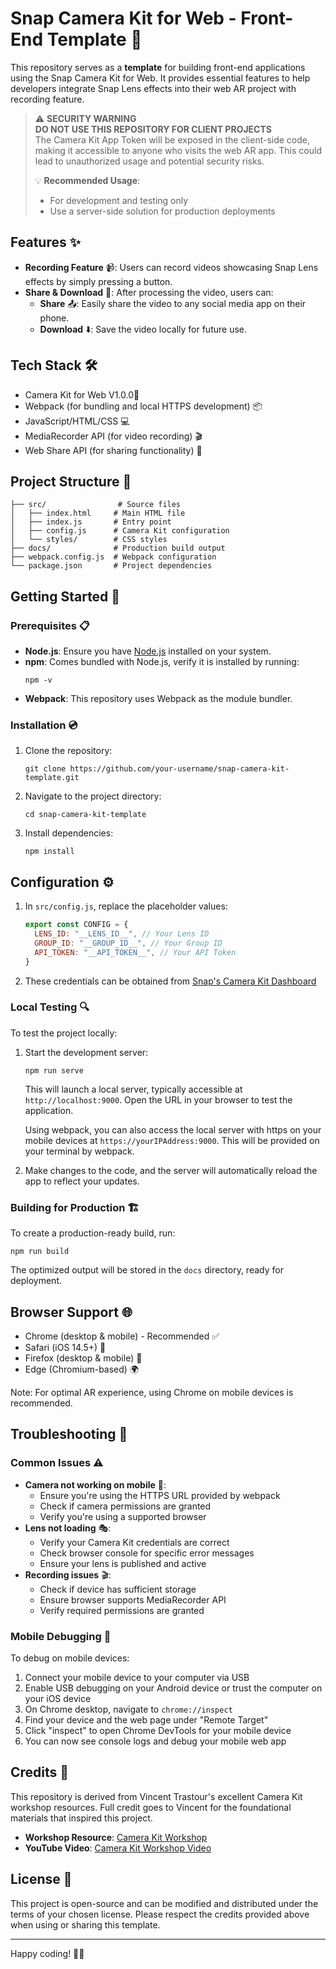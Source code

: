 # Snap Camera Kit for Web - Front-End Template 🎥

This repository serves as a **template** for building front-end applications using the Snap Camera Kit for Web. It provides essential features to help developers integrate Snap Lens effects into their web AR project with recording feature.

> ⚠️ **SECURITY WARNING**  
> **DO NOT USE THIS REPOSITORY FOR CLIENT PROJECTS**  
> The Camera Kit App Token will be exposed in the client-side code, making it accessible to anyone who visits the web AR app. This could lead to unauthorized usage and potential security risks.
>
> 💡 **Recommended Usage**:
>
> - For development and testing only
> - Use a server-side solution for production deployments

## Features ✨

- **Recording Feature** 📹: Users can record videos showcasing Snap Lens effects by simply pressing a button.
- **Share & Download** 💾: After processing the video, users can:
  - **Share** 📤: Easily share the video to any social media app on their phone.
  - **Download** ⬇️: Save the video locally for future use.

## Tech Stack 🛠️

- Camera Kit for Web V1.0.0📸
- Webpack (for bundling and local HTTPS development) 📦
- JavaScript/HTML/CSS 💻
- MediaRecorder API (for video recording) 🎬
- Web Share API (for sharing functionality) 🔗

## Project Structure 📁

```
├── src/                # Source files
│   ├── index.html     # Main HTML file
│   ├── index.js       # Entry point
│   ├── config.js      # Camera Kit configuration
│   └── styles/        # CSS styles
├── docs/              # Production build output
├── webpack.config.js  # Webpack configuration
└── package.json       # Project dependencies
```

## Getting Started 🚀

### Prerequisites 📋

- **Node.js**: Ensure you have [Node.js](https://nodejs.org/) installed on your system.
- **npm**: Comes bundled with Node.js, verify it is installed by running:
  ```
  npm -v
  ```
- **Webpack**: This repository uses Webpack as the module bundler.

### Installation 💿

1. Clone the repository:
   ```
   git clone https://github.com/your-username/snap-camera-kit-template.git
   ```
2. Navigate to the project directory:
   ```
   cd snap-camera-kit-template
   ```
3. Install dependencies:
   ```
   npm install
   ```

## Configuration ⚙️

1. In `src/config.js`, replace the placeholder values:
   ```javascript
   export const CONFIG = {
     LENS_ID: "__LENS_ID__", // Your Lens ID
     GROUP_ID: "__GROUP_ID__", // Your Group ID
     API_TOKEN: "__API_TOKEN__", // Your API Token
   }
   ```
2. These credentials can be obtained from [Snap's Camera Kit Dashboard](https://camera-kit.snapchat.com/)

### Local Testing 🔍

To test the project locally:

1. Start the development server:

   ```
   npm run serve
   ```

   This will launch a local server, typically accessible at `http://localhost:9000`. Open the URL in your browser to test the application.

   Using webpack, you can also access the local server with https on your mobile devices at `https://yourIPAddress:9000`. This will be provided on your terminal by webpack.

2. Make changes to the code, and the server will automatically reload the app to reflect your updates.

### Building for Production 🏗️

To create a production-ready build, run:

```
npm run build
```

The optimized output will be stored in the `docs` directory, ready for deployment.

## Browser Support 🌐

- Chrome (desktop & mobile) - Recommended ✅
- Safari (iOS 14.5+) 📱
- Firefox (desktop & mobile) 🦊
- Edge (Chromium-based) 🌍

Note: For optimal AR experience, using Chrome on mobile devices is recommended.

## Troubleshooting 🔧

### Common Issues ⚠️

- **Camera not working on mobile** 📱:
  - Ensure you're using the HTTPS URL provided by webpack
  - Check if camera permissions are granted
  - Verify you're using a supported browser
- **Lens not loading** 🎭:
  - Verify your Camera Kit credentials are correct
  - Check browser console for specific error messages
  - Ensure your lens is published and active
- **Recording issues** 🎬:
  - Check if device has sufficient storage
  - Ensure browser supports MediaRecorder API
  - Verify required permissions are granted

### Mobile Debugging 🐛

To debug on mobile devices:

1. Connect your mobile device to your computer via USB
2. Enable USB debugging on your Android device or trust the computer on your iOS device
3. On Chrome desktop, navigate to `chrome://inspect`
4. Find your device and the web page under "Remote Target"
5. Click "inspect" to open Chrome DevTools for your mobile device
6. You can now see console logs and debug your mobile web app

## Credits 👏

This repository is derived from Vincent Trastour's excellent Camera Kit workshop resources. Full credit goes to Vincent for the foundational materials that inspired this project.

- **Workshop Resource**: [Camera Kit Workshop](https://maisonbleue.github.io/camera_kit_workshop/)
- **YouTube Video**: [Camera Kit Workshop Video](https://www.youtube.com/watch?v=ZQM9Ua_JKMY&t=459s&ab_channel=SnapAR)

## License 📄

This project is open-source and can be modified and distributed under the terms of your chosen license. Please respect the credits provided above when using or sharing this template.

---

Happy coding! 🎥✨

